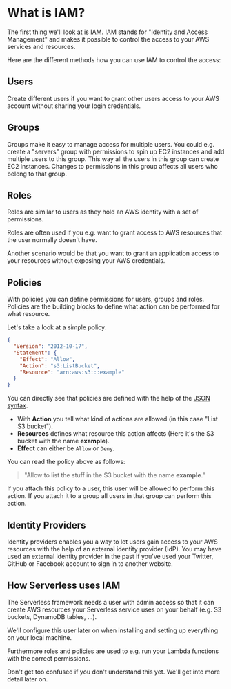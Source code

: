 # What is IAM?

The first thing we'll look at is [IAM](https://aws.amazon.com/iam/). IAM stands for "Identity and Access Management" and makes it possible to control the access to your AWS services and resources.

Here are the different methods how you can use IAM to control the access:

## Users

Create different users if you want to grant other users access to your AWS account without sharing your login credentials.

## Groups

Groups make it easy to manage access for multiple users. You could e.g. create a "servers" group with permissions to spin up EC2 instances and add multiple users to this group. This way all the users in this group can create EC2 instances. Changes to permissions in this group affects all users who belong to that group.

## Roles

Roles are similar to users as they hold an AWS identity with a set of permissions.

Roles are often used if you e.g. want to grant access to AWS resources that the user normally doesn't have.

Another scenario would be that you want to grant an application access to your resources without exposing your AWS credentials.

## Policies

With policies you can define permissions for users, groups and roles. Policies are the building blocks to define what action can be performed for what resource.

Let's take a look at a simple policy:

```json
{
  "Version": "2012-10-17",
  "Statement": {
    "Effect": "Allow",
    "Action": "s3:ListBucket",
    "Resource": "arn:aws:s3:::example"
  }
}
```

You can directly see that policies are defined with the help of the [JSON syntax](http://json.org).

- With **Action** you tell what kind of actions are allowed (in this case "List S3 bucket").
- **Resources** defines what resource this action affects (Here it's the S3 bucket with the name **example**).
- **Effect** can either be `Allow` or `Deny`.

You can read the policy above as follows:

> "Allow to list the stuff in the S3 bucket with the name **example**."

If you attach this policy to a user, this user will be allowed to perform this action. If you attach it to a group all users in that group can perform this action.

## Identity Providers

Identity providers enables you a way to let users gain access to your AWS resources with the help of an external identity provider (IdP). You may have used an external identity provider in the past if you've used your Twitter, GitHub or Facebook account to sign in to another website.

## How Serverless uses IAM

The Serverless framework needs a user with admin access so that it can create AWS resources your Serverless service uses on your behalf (e.g. S3 buckets, DynamoDB tables, ...).

We'll configure this user later on when installing and setting up everything on your local machine.

Furthermore roles and policies are used to e.g. run your Lambda functions with the correct permissions.

Don't get too confused if you don't understand this yet. We'll get into more detail later on.
